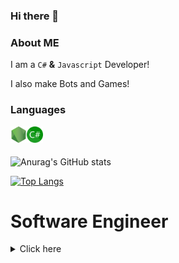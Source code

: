 ### Hi there 👋

### About ME
I am a ``C#`` **&** ``Javascript`` Developer!

I also make Bots and Games!






### Languages
<img align="left" alt="Node.js" width="26px" src="https://raw.githubusercontent.com/github/explore/80688e429a7d4ef2fca1e82350fe8e3517d3494d/topics/nodejs/nodejs.png"/>
<img align="left" alt="C#" width="26px" src="https://raw.githubusercontent.com/github/explore/80688e429a7d4ef2fca1e82350fe8e3517d3494d/topics/csharp/csharp.png"/>
<br />
<br />

![Anurag's GitHub stats](https://github-readme-stats.vercel.app/api?username=zzerzv&show_icons=true&theme=radical)

[![Top Langs](https://github-readme-stats.vercel.app/api/top-langs/?username=zzerzv)](https://github.com/anuraghazra/github-readme-stats)

<!-- [![Top Langs](https://github-readme-stats.vercel.app/api/top-langs/?username=zzerzv&langs_count=3&theme=dark)](https://github.com/anuraghazra/github-readme-stats) -->


# Software Engineer 
<details>
  <summary>Click here</summary>

## My Coding Langs
<details>
<table>
  <tr><th></th><th>Hours Spent</th></tr>
  <tr><td>Javascript</td><td>200+</td></tr>
  <tr><td>C#</td><td>400+</td></tr>
  <tr><td>HTML5 & CSS3</td><td>15+</td></tr>
  <tr><td>Python</td><td>10+</td></tr>
  <tr><td>C++</td><td>50+</td></tr>
</table>
</details>
<br>
